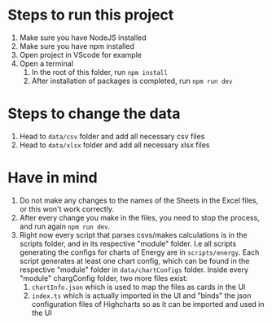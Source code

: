 # Steps to run this project

1. Make sure you have NodeJS installed
2. Make sure you have npm installed
3. Open project in VScode for example
4. Open a terminal
   1. In the root of this folder, run `npm install`
   2. After installation of packages is completed, run `npm run dev`

# Steps to change the data

1. Head to `data/csv` folder and add all necessary csv files
2. Head to `data/xlsx` folder and add all necessary xlsx files

# Have in mind

1. Do not make any changes to the names of the Sheets in the Excel files, or this won't work correctly.
2. After every change you make in the files, you need to stop the process, and run again `npm run dev`.
3. Right now every script that parses csvs/makes calculations is in the scripts folder, and in its respective "module" folder. I.e all scripts generating the configs for charts of Energy are in `scripts/energy`. Each script generates at least one chart config, which can be found in the respective "module" folder in `data/chartConfigs` folder. Inside every "module" chargConfig folder, two more files exist:
   1. `chartInfo.json` which is used to map the files as cards in the UI
   2. `index.ts` which is actually imported in the UI and "binds" the json configuration files of Highcharts so as it can be imported and used in the UI
